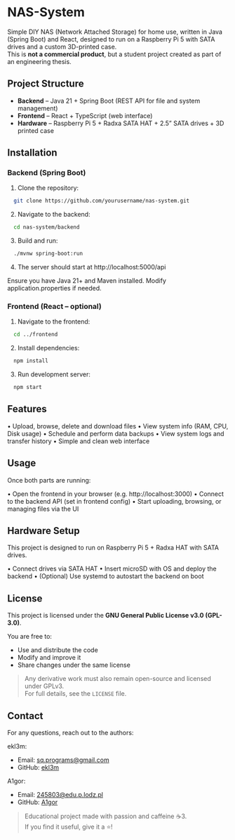 # NAS-System

Simple DIY NAS (Network Attached Storage) for home use, written in Java (Spring Boot) and React, designed to run on a Raspberry Pi 5 with SATA drives and a custom 3D-printed case.  
This is **not a commercial product**, but a student project created as part of an engineering thesis.

## Project Structure

- **Backend** – Java 21 + Spring Boot (REST API for file and system management)
- **Frontend** – React + TypeScript (web interface)
- **Hardware** – Raspberry Pi 5 + Radxa SATA HAT + 2.5” SATA drives + 3D printed case

## Installation

### Backend (Spring Boot)

1. Clone the repository:
  ```sh
    git clone https://github.com/yourusername/nas-system.git
  ```
2.	Navigate to the backend:
  ```sh
    cd nas-system/backend
  ```
3.	Build and run:
  ```sh
    ./mvnw spring-boot:run
  ```
4.	The server should start at http://localhost:5000/api

Ensure you have Java 21+ and Maven installed. Modify application.properties if needed.

### Frontend (React – optional)

1.	Navigate to the frontend:
  ```sh
    cd ../frontend
  ```
2.	Install dependencies:
  ```sh
    npm install
  ```
3.	Run development server:
  ```sh
    npm start
  ```

## Features

•	Upload, browse, delete and download files
•	View system info (RAM, CPU, Disk usage)
•	Schedule and perform data backups
•	View system logs and transfer history
•	Simple and clean web interface

## Usage

Once both parts are running:

•	Open the frontend in your browser (e.g. http://localhost:3000)
•	Connect to the backend API (set in frontend config)
•	Start uploading, browsing, or managing files via the UI

## Hardware Setup

This project is designed to run on Raspberry Pi 5 + Radxa HAT with SATA drives.

•	Connect drives via SATA HAT
•	Insert microSD with OS and deploy the backend
•	(Optional) Use systemd to autostart the backend on boot

## License

This project is licensed under the **GNU General Public License v3.0 (GPL-3.0)**.

You are free to:
- Use and distribute the code
- Modify and improve it
- Share changes under the same license

> Any derivative work must also remain open-source and licensed under GPLv3.  
> For full details, see the `LICENSE` file.

## Contact

For any questions, reach out to the authors:

ekl3m:
- Email: sq.programs@gmail.com 
- GitHub: [ekl3m](https://github.com/ekl3m)

A1gor:
- Email: 245803@edu.p.lodz.pl
- GitHub: [A1gor](https://github.com/A1gor)

> Educational project made with passion and caffeine ☕3.  
> If you find it useful, give it a ⭐!
